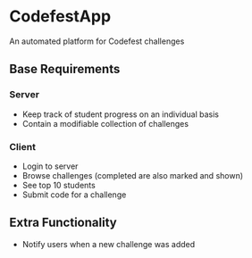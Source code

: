 # CodefestApp
An automated platform for Codefest challenges

## Base Requirements

### Server

* Keep track of student progress on an individual basis
* Contain a modifiable collection of challenges

### Client

* Login to server
* Browse challenges (completed are also marked and shown)
* See top 10 students
* Submit code for a challenge

## Extra Functionality

* Notify users when a new challenge was added